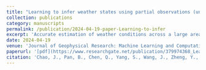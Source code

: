 ```yaml
---
title: "Learning to infer weather states using partial observations (under review)"
collection: publications
category: manuscripts
permalink: /publication/2024-04-19-paper-Learning-to-infer
excerpt: 'Accurate estimation of weather conditions across a large area is crucial but challenging due to the complex and chaotic nature of the atmosphere. Traditional methods rely on combining observations with forecasts, which can be computationally expensive and sensitive to model biases. We propose a new approach called Climate Inpainting (CLIN) that learns the inherent spatial patterns of the atmosphere from climate data using machine learning techniques. CLIN can effectively combine the learned patterns with limited observations to reconstruct complete spatial maps of weather variables, such as temperature. We demonstrate that CLIN can accurately reproduce the key spatial features and variability of temperature over East Asia. Moreover, CLIN can quantify the uncertainty in the estimated weather maps and evaluate the importance of each observation site in reducing the overall uncertainty. This information can guide the optimal design of weather station networks. Our approach showcases the potential of machine learning in utilizing the rich information contained in climate data to improve weather estimation and observation planning.'
date: 2024-04-19
venue: 'Journal of Geophysical Research: Machine Learning and Computation'
paperurl: '[pdf](https://www.researchgate.net/publication/379974368_Learning_to_infer_weather_states_using_partial_observations)'
citation: 'Chao, J., Pan, B., Chen, Q., Yang, S., Wang, J., Zheng, Y., ... & Xiao, Z. (2024). Learning to infer weather states using partial observations. Authorea Preprints.'
---
```


